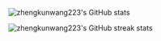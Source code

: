 

![zhengkunwang223's GitHub stats](https://github-readme-stats.vercel.app/api?username=zhengkunwang223&show_icons=true&theme=prussian&count_private=true)


![zhengkunwang223's GitHub streak stats](https://github-readme-streak-stats.herokuapp.com/?user=zhengkunwang223&theme=highcontrast)
